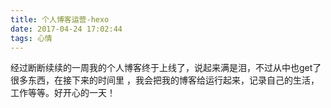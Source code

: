 ```yaml
---
title: 个人博客运营-hexo
date: 2017-04-24 17:02:44
tags: 心情
---
```

 经过断断续续的一周我的个人博客终于上线了，说起来满是泪，不过从中也get了很多东西，在接下来的时间里 ，我会把我的博客给运行起来，记录自己的生活，工作等等。好开心的一天！
